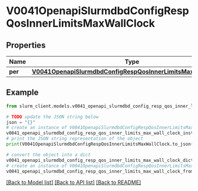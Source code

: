 # V0041OpenapiSlurmdbdConfigRespQosInnerLimitsMaxWallClock


## Properties

Name | Type | Description | Notes
------------ | ------------- | ------------- | -------------
**per** | [**V0041OpenapiSlurmdbdConfigRespQosInnerLimitsMaxWallClockPer**](V0041OpenapiSlurmdbdConfigRespQosInnerLimitsMaxWallClockPer.md) |  | [optional] 

## Example

```python
from slurm_client.models.v0041_openapi_slurmdbd_config_resp_qos_inner_limits_max_wall_clock import V0041OpenapiSlurmdbdConfigRespQosInnerLimitsMaxWallClock

# TODO update the JSON string below
json = "{}"
# create an instance of V0041OpenapiSlurmdbdConfigRespQosInnerLimitsMaxWallClock from a JSON string
v0041_openapi_slurmdbd_config_resp_qos_inner_limits_max_wall_clock_instance = V0041OpenapiSlurmdbdConfigRespQosInnerLimitsMaxWallClock.from_json(json)
# print the JSON string representation of the object
print(V0041OpenapiSlurmdbdConfigRespQosInnerLimitsMaxWallClock.to_json())

# convert the object into a dict
v0041_openapi_slurmdbd_config_resp_qos_inner_limits_max_wall_clock_dict = v0041_openapi_slurmdbd_config_resp_qos_inner_limits_max_wall_clock_instance.to_dict()
# create an instance of V0041OpenapiSlurmdbdConfigRespQosInnerLimitsMaxWallClock from a dict
v0041_openapi_slurmdbd_config_resp_qos_inner_limits_max_wall_clock_from_dict = V0041OpenapiSlurmdbdConfigRespQosInnerLimitsMaxWallClock.from_dict(v0041_openapi_slurmdbd_config_resp_qos_inner_limits_max_wall_clock_dict)
```
[[Back to Model list]](../README.md#documentation-for-models) [[Back to API list]](../README.md#documentation-for-api-endpoints) [[Back to README]](../README.md)


